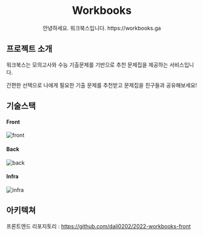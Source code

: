<h1 align="middle">Workbooks</h1>
<p align="middle">안녕하세요. 워크북스입니다. https://workbooks.ga</p>

## 프로젝트 소개

워크북스는 모의고사와 수능 기출문제를 기반으로 추천 문제집을 제공하는 서비스입니다.

간편한 선택으로 나에게 필요한 기출 문제를 추천받고 문제집을 친구들과 공유해보세요!



## 기술스택
#### Front
![front](https://user-images.githubusercontent.com/93257581/174057063-ec25af3f-5111-4fc1-9d48-1613b87c7711.png)

#### Back
![back](https://user-images.githubusercontent.com/93257581/174054352-3035df72-b750-4641-b444-107343c2ac27.png)

#### Infra
![infra](https://user-images.githubusercontent.com/93257581/174056598-96c5883a-cefd-4107-a3eb-53f8edb8febd.png)


## 아키텍쳐


프론트엔드 리포지토리 : https://github.com/dali0202/2022-workbooks-front
